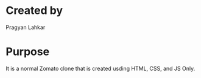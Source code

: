  # Created by  

  Pragyan Lahkar

  # Purpose 

  It is a normal Zomato clone that is created usding HTML, CSS, and JS Only.